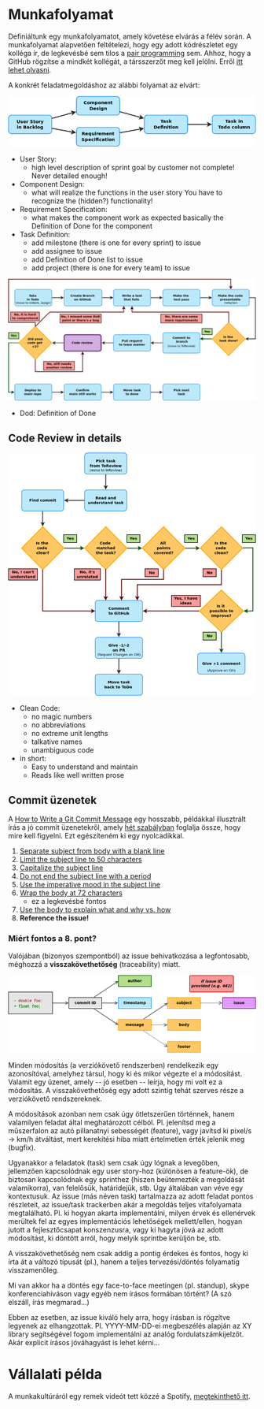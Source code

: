 # Munkafolyamat

Definiáltunk egy munkafolyamatot, amely követése elvárás a félév során.
A munkafolyamat alapvetően feltételezi, hogy egy adott kódrészletet egy kolléga ír, de legkevésbé sem tilos a [pair programming](https://en.wikipedia.org/wiki/Pair_programming) sem. Ahhoz, hogy a GitHub rögzítse a mindkét kollégát, a társszerzőt meg kell jelölni. Erről [itt lehet olvasni](git.md#t%C3%A1rsszerz%C5%91k).

A konkrét feladatmegoldáshoz az alábbi folyamat az elvárt:

![](images/proc1.png)

* User Story:
    * high level description of sprint goal by customer not complete! Never detailed enough!
* Component Design:
    * what will realize the functions in the user story You have to recognize the (hidden?) functionality!
* Requirement Specification:
    * what makes the component work as expected basically the Definition of Done for the component
* Task Definition:
    * add milestone (there is one for every sprint) to issue
    * add assignee to issue
    * add Definition of Done list to issue
    * add project (there is one for every team) to issue

![](images/proc2.png)

* Dod: Definition of Done

## Code Review in details

![](images/proc3.png)

* Clean Code:
    * no magic numbers
    * no abbreviations
    * no extreme unit lengths
    * talkative names
    * unambiguous code
* in short:
    * Easy to understand and maintain
    * Reads like well written prose

## Commit üzenetek

A [How to Write a Git Commit Message](https://chris.beams.io/posts/git-commit/) egy hosszabb, példákkal illusztrált írás a jó commit üzenetekről, amely [hét szabályban](https://chris.beams.io/posts/git-commit/#seven-rules) foglalja össze, hogy mire kell figyelni. Ezt egészíteném ki egy nyolcadikkal.

1. [Separate subject from body with a blank line](https://chris.beams.io/posts/git-commit/#separate)
2. [Limit the subject line to 50 characters](https://chris.beams.io/posts/git-commit/#limit-50)
3. [Capitalize the subject line](https://chris.beams.io/posts/git-commit/#capitalize)
4. [Do not end the subject line with a period](https://chris.beams.io/posts/git-commit/#end)
5. [Use the imperative mood in the subject line](https://chris.beams.io/posts/git-commit/#imperative)
6. [Wrap the body at 72 characters](https://chris.beams.io/posts/git-commit/#wrap-72)
    - ez a legkevésbé fontos
7. [Use the body to explain what and why vs. how](https://chris.beams.io/posts/git-commit/#why-not-how)
8. **Reference the issue!**


### Miért fontos a 8. pont?

Valójában (bizonyos szempontból) az issue behivatkozása a legfontosabb, méghozzá a **visszakövethetőség** (traceability) miatt.

![](../images/traceability_via_commit.png)

Minden módosítás (a verziókövető rendszerben) rendelkezik egy azonosítóval, amelyhez társul, hogy ki és mikor végezte el a módosítást. Valamit egy üzenet, amely -- jó esetben -- leírja, hogy mi volt ez a módosítás. A visszakövethetőség egy adott szintig tehát szerves része a verziókövető rendszereknek.

A módosítások azonban nem csak úgy ötletszerűen történnek, hanem valamilyen feladat által meghatározott célból. Pl. jelenítsd meg a műszerfalon az autó pillanatnyi sebességét (feature), vagy javítsd ki pixel/s -> km/h átváltást, mert kerekítési hiba miatt értelmetlen érték jelenik meg (bugfix).

Ugyanakkor a feladatok (task) sem csak úgy lógnak a levegőben, jellemzően kapcsolódnak egy user story-hoz (különösen a feature-ök), de biztosan kapcsolódnak egy sprinthez (hiszen beütemezték a megoldását valamikorra), van felelősük, határidejük, stb. Úgy általában van véve egy kontextusuk. Az issue (más néven task) tartalmazza az adott feladat pontos részleteit, az issue/task trackerben akár a megoldás teljes vitafolyamata megtalálható. Pl. ki hogyan akarta implementálni, milyen érvek és ellenérvek merültek fel az egyes implementációs lehetőségek mellett/ellen, hogyan jutott a fejlesztőcsapat konszenzusra, vagy ki hagyta jóvá az adott módosítást, ki döntött arról, hogy melyik sprintbe kerüljön be, stb.

A visszakövethetőség nem csak addig a pontig érdekes és fontos, hogy ki írta át a változó típusát (pl.), hanem a teljes tervezési/döntés folyamatig visszamenőleg.

Mi van akkor ha a döntés egy face-to-face meetingen (pl. standup), skype konferenciahíváson vagy egyéb nem írásos formában történt?
(A szó elszáll, írás megmarad...)

Ebben az esetben, az issue kiváló hely arra, hogy írásban is rögzítve legyenek az elhangzottak. Pl. YYYY-MM-DD-ei megbeszélés alapján az XY library segítségével fogom implementálni az analóg fordulatszámkijelzőt. Akár explicit írásos jóváhagyást is lehet kérni...

# Vállalati példa

A munkakultúráról egy remek videót tett közzé a Spotify, [megtekinthető itt](https://labs.spotify.com/2014/03/27/spotify-engineering-culture-part-1/).
